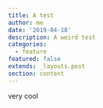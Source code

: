 ```yaml
---
title: A test
author: me
date: '2019-04-18'
description: A weird test
categories:
  - feature
featured: false
extends: _layouts.post
section: content
---
```

very cool
